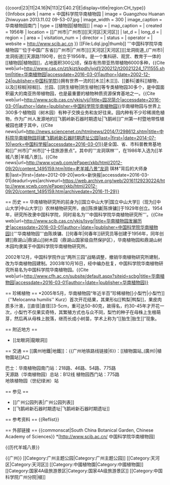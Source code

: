 {{coord|23|11|24.16|N|113|21|40.21|E|display=title|region:CH_type}}
{{Infobox park
| name = 中国科学院华南植物园
| image = Guangzhou Huanan Zhiwuyuan 2013.11.02 09-53-07.jpg
| image_width = 300
| image_caption = 华南植物园南门
| type = [[植物园|植物园]]
| map = 
| map_caption = 
| created = 1956年
| location = [[广州市|广州市]][[天河区|天河区]]
| lat_d = 
| long_d = 
| region = 
| area = 
| visitation_num = 
| director = 
| status =
| operator = 
| website = http://www.scib.ac.cn
}}
[[File:Ldql.jpg|thumb]]
'''中国科学院华南植物园'''位于中国广东省[[广州市|广州市]][[天河区|天河区]][[龙洞街道_(广州市)|龙洞街道]]天源路1190号，创立于1956年。是一个集科研、观赏、教育于一体的[[植物园|植物园]]，占地面积300公顷，保存有热带亚热带植物6000多种，<ref name=":1">{{Cite web|url=http://www.cas.cn/zt/kjzt/kpdh/jyjd1/200212/t20021224_1711555.shtml|title=华南植物园|accessdate=2016-03-01|author=|date=2002-12-24|publisher=中国科学院}}</ref>拥有世界一流的[[木兰|木兰]]、[[姜科|姜科]]植物，以及[[棕榈|棕榈]]、兰园、[[阴生植物|阴生植物]]等专类植物园30多个，是中国面积最大的南亚热带植物园，也是最重要的植物种质资源保育基地之一。<ref name=":1" /><ref name=":0">{{Cite web|url=http://www.scib.cas.cn/ykjs/yjj/|title=园况简介|accessdate=2016-03-01|author=|date=|publisher=中国科学院华南植物园}}</ref>华南植物园与世界上300多个植物园（树木园）有种子交换业务和友好往来。<ref name=":1" />园内种有不少珍稀濒危植物，作为广州人发源地的[[飞鹅岭新石器时期遗址|飞鹅岭]]广州第一村暨地带性植被园也建于其中，<ref>{{Cite news|url=http://news.sciencenet.cn/htmlnews/2014/7/298612.shtm|title=中科院华南植物园将建飞鹅岭新石器时期遗址公园|last=|first=|date=2014-07-10|work=中国科学报|accessdate=2016-03-01}}</ref>是全国、省、市科普教育基地和[[广州市|广州市]]“十佳旅游景点”。其中的'''龙洞琪林'''，在1986年入选为[[羊城八景|羊城八景]]。<ref name=":1" /><ref>{{Cite news|url=http://www.ycwb.com/ePaper/xkb/html/2012-09/20/content_1495159.htm|title=老羊城八景“龙洞 琪林”背后的大师身影|last=|first=|date=2012-09-20|work=新快报|accessdate=2016-03-01|deadurl=yes|archiveurl=https://web.archive.org/web/20161129230224/http://www.ycwb.com/ePaper/xkb/html/2012-09/20/content_1495159.htm|archivedate=2016-11-29}}</ref>

== 历史 ==
华南植物研究所的前身为[[国立中山大学|国立中山大学]]（现为[[中山大学|中山大学]]）农林植物研究所，由[[陈焕镛|陈焕镛]]于1929年创立。1954年，研究所改隶中国科学院，同时易名为'''中国科学院华南植物研究所'''。<ref name=":0" /><ref>{{Cite web|url=http://www.scib.cas.cn/ykjs/lsyg/|title=华南植物园发展历史|accessdate=2016-03-01|author=|date=|publisher=中国科学院华南植物园}}</ref>'''华南植物园'''由陈焕镛、[[何春年|何春年]]研究员等创建于1956年，同年创建[[鼎湖山|鼎湖山]]树木园（鼎湖山国家级自然保护区），华南植物园和鼎湖山树木园均隶属于中国科学院华南植物研究所。 

2002年12月，中国科学院作出“两所三园”战略调整，撤销华南植物研究所建制，改为华南植物园建制。2003年10月16日，经中编办批复，中国科学院华南植物研究所易名为中国科学院华南植物园。<ref>{{Cite web|url=http://www.cfh.ac.cn/subsite/default.aspx?siteid=scbg|title=华南植物园|accessdate=2016-03-01|author=|date=|publisher=华南植物园}}</ref> 

== 珍稀植物 ==
*2005年5月，华南植物园“年近半百”珍稀植物[[小梨竹|小梨竹]]（''Melocanna humilis'' Kurz）首次开花结果，其果形似[[鸭梨|鸭梨]]，果皮肉质多汁液，[[直径|直径]]3-5cm，重可达50-80克，故得名，约30-45年才开花一次，小梨竹不仅果实奇特，其繁殖方式也与众不同，梨竹的种子在母株上生根萌芽，然后再从母株上脱落，继而长成小树苗，学术上称为“[[胎生|胎生]]”现象。

== 附近地方 ==
* [[龙眼洞|龍眼洞]]

== 交通 ==
[[廣州地鐵|地鐵]]：{{广州地铁路线链接|6}}：[[植物園站_(廣州)|植物園站]]A口

巴士：华南植物园南门站：218路、46路、54路、775路<br/>
天源路（华南植物园）总站：B12线
植物园西门站：775路<br/>
地铁植物园（世纪绿洲）站

== 参见 ==
* [[广州公园列表|广州公园列表]]
* [[飞鹅岭新石器时期遗址|飞鹅岭新石器时期遗址]]

== 参考资料 ==
{{Reflist}}

== 外部链接 ==
{{commonscat|South China Botanical Garden, Chinese Academy of Sciences}}
*[http://www.scib.ac.cn/ 中国科学院华南植物园]


{{历代羊城八景}}

{{广州}}
[[Category:广州主题公园|Category:广州主题公园]]
[[Category:天河区|Category:天河区]]
[[Category:中國植物園|Category:中國植物園]]
[[Category:国家4A级旅游景区|Category:国家4A级旅游景区]]
[[Category:中国科学院广州分院|植]]